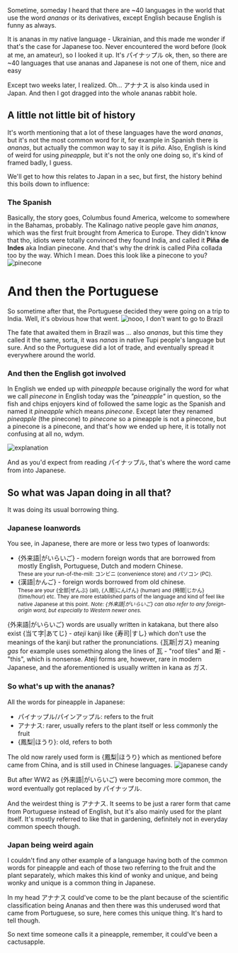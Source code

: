 Sometime, someday I heard that there are ~40 languages in the world that use the word *ananas* or its derivatives, except English because English is funny as always.

It is ananas in my native language - Ukrainian, and this made me wonder if that's the case for Japanese too. Never encountered the word before (look at me, an amateur), so I looked it up. It's パイナップル ok, then, so there are ~40 languages that use ananas and Japanese is not one of them, nice and easy

Except two weeks later, I realized. Oh... アナナス is also kinda used in Japan. And then I got dragged into the whole ananas rabbit hole.
## A little not little bit of history

It's worth mentioning that a lot of these languages have the word *ananas*, but it's not the most common word for it, for example in Spanish there is *ananas*, but actually the common way to say it is *piña*. Also, English is kind of weird for using *pineapple,* but it's not the only one doing so, it's kind of framed badly, I guess.

We'll get to how this relates to Japan in a sec, but first, the history behind this boils down to influence: <br>
### The Spanish
Basically, the story goes, Columbus found America, welcome to somewhere in the Bahamas, probably. The Kalinago native people gave him *ananas*, which was the first fruit brought from America to Europe. They didn't know that tho, idiots were totally convinced they found India, and called it **Piña de Indes** aka Indian pinecone. And that's why the drink is called Piña collada too by the way. Which I mean. Does this look like a pinecone to you?
![pinecone](https://ik.imagekit.io/maksiks/ananas.png?updatedAt=1753349760471 'Fair enough I guess? But I&apos;d call it something more original. Like i dunno, how about cactusapple???')

# And then the Portuguese

So sometime after that, the Portuguese decided they were going on a trip to India. Well, it's obvious how that went.
![nooo, I don't want to go to Brazil](https://ik.imagekit.io/maksiks/you-are-going-to-turkey-turkey.gif 'Just kidding, Brazil is cool.')

The fate that awaited them in Brazil was ... also *ananas*, but this time they called it the same, sorta, it was *nanas* in native Tupi people's language but sure. And so the Portuguese did a lot of trade, and eventually spread it everywhere around the world.

### And then the English got involved

In English we ended up with *pineapple* because originally the word for what we call *pinecone* in English today was the *"pineapple"* in question, so the fish and chips enjoyers kind of followed the same logic as the Spanish and named it *pineapple* which means *pinecone*. Except later they renamed *pineapple* (the pinecone) to *pinecone* so a pineapple is not a pinecone, but a pinecone is a pinecone, and that's how we ended up here, it is totally not confusing at all no, wdym.

![explanation](https://ik.imagekit.io/maksiks/pineconexplantion.png ':::nocaption')

And as you'd expect from reading パイナップル, that's where the word came from into Japanese.

## So what was Japan doing in all that?

It was doing its usual borrowing thing.

### Japanese loanwords
You see, in Japanese, there are more or less two types of loanwords:
- {外来語|がいらいご} - modern foreign words that are borrowed from mostly English, Portuguese, Dutch and modern Chinese. <br> <small class="desc">These are your run-of-the-mill: コンビニ (convenience store) and パソコン (PC).</small>
- {漢語|かんご} - foreign words borrowed from old chinese. <br> <small class="desc">These are your {全部|ぜんぶ} (all), {人間|にんげん} (human) and {時間|じかん} (time/hour) etc. They are more established parts of the language and kind of feel like native Japanese at this point.</small>
  <small class="note">*Note: {外来語|がいらいご} can also refer to any foreign-origin word, but especially to Western newer ones.*</small>

{外来語|がいらいご} words are usually written in katakana, but there also exist {当て字|あてじ} - *ateji* kanji like {寿司|すし} which don't use the meanings of the kanji but rather the pronunciations. {瓦斯|ガス} meaning *gas* for example uses something along the lines of 瓦 - "roof tiles" and 斯 - "this", which is nonsense. Ateji forms are, however, rare in modern Japanese, and the aforementioned is usually written in kana as ガス.

### So what's up with the ananas?
All the words for pineapple in Japanese:
- パイナップル/パインアップル: refers to the fruit
- アナナス: rarer, usually refers to the plant itself or less commonly the fruit
- {鳳梨|ほうり}: old, refers to both

The old now rarely used form is {鳳梨|ほうり} which as mentioned before came from China, and is still used in Chinese languages.
![japanese candy](https://ik.imagekit.io/maksiks/k4cp3ht8bob71.webp 'I shamelessly stole this image of Japanese candy with funky old backwards writing from Reddit because it is interesting.')

But after WW2 as {外来語|がいらいご} were becoming more common, the word eventually got replaced by パイナップル.

And the weirdest thing is アナナス. It seems to be just a rarer form that came from Portuguese instead of English, but it's also mainly used for the plant itself. It's mostly referred to like that in gardening, definitely not in everyday common speech though.

### Japan being weird again

I couldn't find any other example of a language having both of the common words for pineapple and each of those two referring to the fruit and the plant separately, which makes this kind of wonky and unique, and being wonky and unique is a common thing in Japanese.

In my head アナナス could've come to be the plant because of the scientific classification being Ananas and then there was this underused word that came from Portuguese, so sure, here comes this unique thing. It's hard to tell though.

So next time someone calls it a pineapple, remember, it could've been a cactusapple.